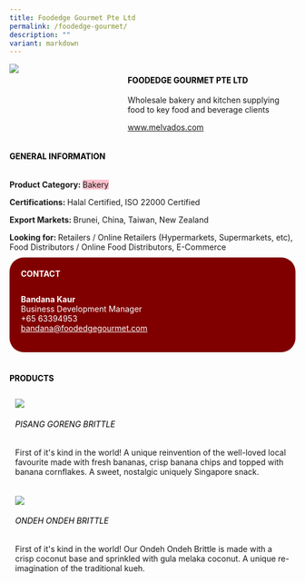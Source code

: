 ```yaml
---
title: Foodedge Gourmet Pte Ltd
permalink: /foodedge-gourmet/
description: ""
variant: markdown
---
```

<div class="flex-paragraph"> 
<p style="text-transform: uppercase">
</p>
</div> 
<div class="flex-container" style="display: flex; flex-wrap: wrap;"> 
<div class="card sgds" style="flex: 1 1 40%; display: block;">
<img src="https://drive.google.com/uc?id=1H_w2XYxytWs0iYhOutW4OAO9L_KkJw7_&amp;export=download">
</div> 
<div class="card-sgds" style="flex: 1 1 58%; display: block; margin-left: 3px"> 
<h4 style="text-transform: uppercase; color: black;">
<b>foodedge gourmet pte ltd
</b>
</h4>
<p>Wholesale bakery and kitchen supplying food to key food and beverage clients
</p> 
<p>
<a href="https://www.melvados.com" target="_blank">www.melvados.com
</a>
</p> 
</div> 
</div> 
<h4 style="text-transform: uppercase; color: black;">
<b>General Information
</b>
</h4> 
<div class="flex-container" style="display: flex; flex-wrap: wrap;"> 
<div class="card sgds" style="flex: 1 1 65%; display: block; align-self: stretch"> 
<div class="flex-paragraph"> 
<p>
<b>Product Category: 
</b>
<span style="background-color: pink; border-radius: 10 px;">Bakery
</span>
</p> 
<p>
<b>Certifications: 
</b>Halal Certified, ISO 22000 Certified
</p> 
<p>
<b>Export Markets: 
</b>Brunei, China, Taiwan, New Zealand
</p> 
<p style="margin-bottom: 10px;">
<b>Looking for: 
</b>Retailers / Online Retailers (Hypermarkets, Supermarkets, etc), Food Distributors / Online Food Distributors, E-Commerce
</p> 
</div> 
</div> 
<div class="card sgds" style="flex: 1 1 35%; padding: 10px; display: block; background-color: maroon; border-radius: 25px; align-self: center;"> 
<h4 style="color: white; margin-top: 10px; margin-left: 10px;">CONTACT
</h4> 
<div class="flex-paragraph"> 
<p style="padding: 10px; color: white;">
<b>Bandana Kaur
</b>
<br>Business Development Manager
<br>+65 63394953
<br>
<a href="mailto:bandana@foodedgegourmet.com" style="color: white;">bandana@foodedgegourmet.com
</a>
</p> 
</div> 
</div> 
</div> 
<br> 
<h4 style="text-transform: uppercase; color: black;">
<b>products
</b>
</h4> 
<div style="display: flex; flex-wrap: wrap;"> 
<div class="card sgds" style="flex: 1 1 47%; margin: 10px; display: block;"> 
<div class="flex-image" style="display: block;">
<img src="https://drive.google.com/uc?id=1iQBpkujRCjb9oMv5vsIZNsO4Yf47Yg1F&amp;export=download">
</div> 
<div class="flex-paragraph"> 
<h6 style="text-transform: uppercase; color: black;">Pisang Goreng Brittle
</h6> 
<p>First of it's kind in the world! A unique reinvention of the well-loved local favourite made with fresh bananas, crisp banana chips and topped with banana cornflakes. A sweet, nostalgic uniquely Singapore snack.
</p>
</div> 
</div> 
<div class="card sgds" style="flex: 1 1 47%; margin: 10px; display: block;"> 
<div class="flex-image" style="display: block;">
<img src="https://drive.google.com/uc?id=1wO9kqX6gqzRbSWBSj4oyjf-djJIXtUQD&amp;export=download">
</div> 
<div class="flex-paragraph"> 
<h6 style="text-transform: uppercase; color: black;"> Ondeh Ondeh Brittle
</h6> 
<p>First of it's kind in the world! Our Ondeh Ondeh Brittle is made with a crisp coconut base and sprinkled with gula melaka coconut. A unique re-imagination of the traditional kueh.
</p>
</div> 
</div> 
</div>